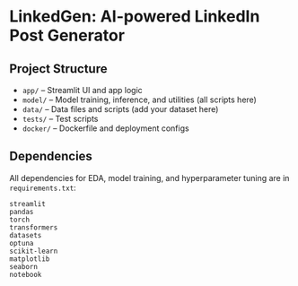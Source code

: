 
# LinkedGen: AI-powered LinkedIn Post Generator

## Project Structure
- `app/` – Streamlit UI and app logic
- `model/` – Model training, inference, and utilities (all scripts here)
- `data/` – Data files and scripts (add your dataset here)
- `tests/` – Test scripts
- `docker/` – Dockerfile and deployment configs

## Dependencies
All dependencies for EDA, model training, and hyperparameter tuning are in `requirements.txt`:

```
streamlit
pandas
torch
transformers
datasets
optuna
scikit-learn
matplotlib
seaborn
notebook
```